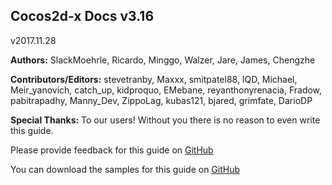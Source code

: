 ## Cocos2d-x Docs v3.16
v2017.11.28

 __Authors:__ SlackMoehrle, Ricardo, Minggo, Walzer, Jare, James, Chengzhe

__Contributors/Editors:__ stevetranby, Maxxx, smitpatel88, IQD, Michael, Meir_yanovich, catch_up, kidproquo, EMebane, reyanthonyrenacia, Fradow, pabitrapadhy, Manny_Dev, ZippoLag, kubas121, bjared, grimfate, DarioDP

__Special Thanks:__ To our users! Without you there is no reason to even write this guide.

Please provide feedback for this guide on [GitHub](https://github.com/cocos2d/cocos2d-x-docs)

You can download the samples for this guide on [GitHub](https://github.com/chukong/programmers-guide-samples)
